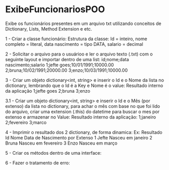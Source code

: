 # ExibeFuncionariosPOO
Exibe os funcionários presentes em um arquivo txt utilizando conceitos de Dictionary, Lists, Method Extension e etc.

1 - Criar a classe funcionário:
Estrutura da classe: 
Id = inteiro, 
nome completo = literal, 
data nascimento = tipo DATA,
salario = decimal


2 - Solicitar o arquivo para o usuárioo e ler o arquivo texto (.txt) com o seguinte layout e importar dentro de uma list:
id;nome;data nascimento;salario
1;jefte goes;10/01/1991;10000.00
2;bruna;10/02/1991;20000.00
3;enzo;10/03/1991;10000.00


3 - Criar um objeto dictionary<int, string> e inserir o Id e o Nome da lista no dictionary, lembrando que o Id é a Key e Nome é o value:
Resultado interno da aplicação
1;jefte goes
2;bruna
3;enzo

3.1 - Criar um objeto dictionary<int, string> e inserir o Id e o Mês (por extenso) da lista no dictionary, para achar o mês com base no que foi lido do arquivo, criar uma extension (.this) do datetime para buscar o mes por extenso e armazenar no Value:
Resultado interno da aplicação:
1;janeiro
2;fevereiro
3;marco


4 - Imprimir o resultado dos 2 dictionary, de forma dinamica:
Ex: Resultado
Id        Nome         Data de Nascimento por Extenso
1         Jefte        Nasceu em janeiro
2         Bruna        Nasceu em fevereiro
3         Enzo         Nasceu em março

5 - Criar os métodos dentro de uma interface:

6 - Fazer o tratamento de erro:
